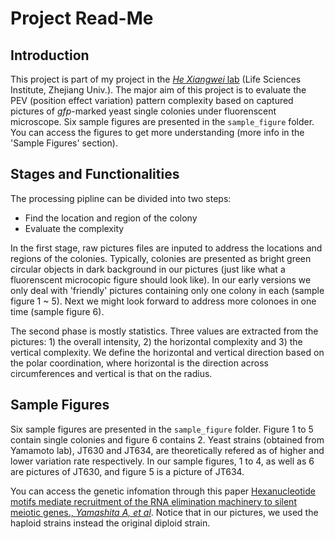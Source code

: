 Project Read-Me
===============

## Introduction

This project is part of my project in the [*He Xiangwei* lab](http://lsi.zju.edu.cn/redir.php?catalog_id=13701) (Life Sciences Institute, Zhejiang Univ.). The major aim of this project is to evaluate the PEV (position effect variation) pattern complexity based on captured pictures of *gfp*-marked yeast single colonies under fluorenscent microscope. Six sample figures are presented in the `sample_figure` folder. You can access the figures to get more understanding (more info in the 'Sample Figures' section).

## Stages and Functionalities

The processing pipline can be divided into two steps:

* Find the location and region of the colony 
* Evaluate the complexity

In the first stage, raw pictures files are inputed to address the locations and regions of the colonies. Typically, colonies are presented as bright green circular objects in dark background in our pictures (just like what a fluorenscent microcopic figure should look like). In our early versions we only deal with 'friendly' pictures containing only one colony in each (sample figure 1 ~ 5). Next we might look forward to address more colonoes in one time (sample figure 6).

The second phase is mostly statistics. Three values are extracted from the pictures: 1) the overall intensity, 2) the horizontal complexity and 3) the vertical complexity. We define the horizontal and vertical direction based on the polar coordination, where horizontal is the direction across circumferences and vertical is that on the radius.

## Sample Figures

Six sample figures are presented in the `sample_figure` folder. Figure 1 to 5 contain single colonies and figure 6 contains 2. Yeast strains (obtained from Yamamoto lab), JT630 and JT634, are theoretically refered as of higher and lower variation rate respectively. In our sample figures, 1 to 4, as well as 6 are pictures of JT630, and figure 5 is a picture of JT634.

You can access the genetic infomation through this paper [Hexanucleotide motifs mediate recruitment of the RNA elimination machinery to silent meiotic genes., *Yamashita A, et al*](http://www.ncbi.nlm.nih.gov/pmc/articles/PMC3352096/). Notice that in our pictures, we used the haploid strains instead the original diploid strain.
